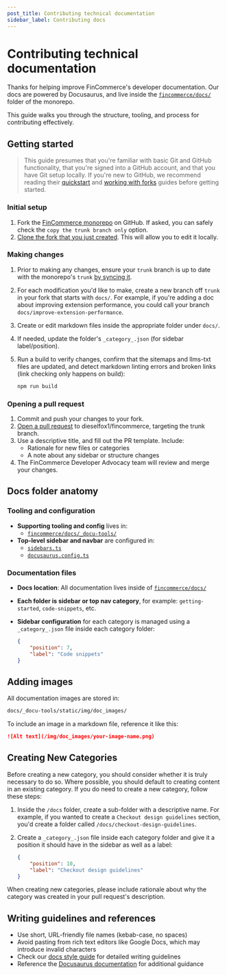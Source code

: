 ```yaml
---
post_title: Contributing technical documentation
sidebar_label: Contributing docs
---
```


# Contributing technical documentation

Thanks for helping improve FinCommerce's developer documentation. Our docs are powered by Docusaurus, and live inside the [`fincommerce/docs/`](https://github.com/dieselfox1/fincommerce/tree/trunk/docs) folder of the monorepo.

This guide walks you through the structure, tooling, and process for contributing effectively.

## Getting started 

> This guide presumes that you're familiar with basic Git and GitHub functionality, that you're signed into a GitHub account, and that you have Git setup locally. If you're new to GitHub, we recommend reading their [quickstart](https://docs.github.com/en/get-started/quickstart/hello-world) and [working with forks](https://docs.github.com/en/pull-requests/collaborating-with-pull-requests/working-with-forks/fork-a-repo) guides before getting started.

### Initial setup

1. Fork the [FinCommerce monorepo](https://github.com/dieselfox1/fincommerce) on GitHub. If asked, you can safely check the `copy the trunk branch only` option.
2. [Clone the fork that you just created](https://docs.github.com/en/repositories/creating-and-managing-repositories/cloning-a-repository). This will allow you to edit it locally.

### Making changes

1. Prior to making any changes, ensure your `trunk` branch is up to date with the monorepo's `trunk` [by syncing it](https://docs.github.com/en/pull-requests/collaborating-with-pull-requests/working-with-forks/syncing-a-fork).
2. For each modification you'd like to make, create a new branch off `trunk` in your fork that starts with `docs/`. For example, if you're adding a doc about improving extension performance, you could call your branch `docs/improve-extension-performance`.
3. Create or edit markdown files inside the appropriate folder under `docs/`.
4. If needed, update the folder's `_category_.json` (for sidebar label/position).
5. Run a build to verify changes, confirm that the sitemaps and llms-txt files are updated, and detect markdown linting errors and broken links (link checking only happens on build):

    ```bash
    npm run build
    ```

### Opening a pull request

1. Commit and push your changes to your fork.
2. [Open a pull request](https://docs.github.com/en/pull-requests/collaborating-with-pull-requests/proposing-changes-to-your-work-with-pull-requests/creating-a-pull-request) to dieselfox1/fincommerce, targeting the trunk branch.
3. Use a descriptive title, and fill out the PR template. Include:
    * Rationale for new files or categories
    * A note about any sidebar or structure changes
4. The FinCommerce Developer Advocacy team will review and merge your changes.

## Docs folder anatomy

### Tooling and configuration

* **Supporting tooling and config** lives in:
    * [`fincommerce/docs/_docu-tools/`](https://github.com/dieselfox1/fincommerce/blob/trunk/docs/_docu-tools/)
* **Top-level sidebar and navbar** are configured in:
    * [`sidebars.ts`](https://github.com/dieselfox1/fincommerce/blob/trunk/docs/_docu-tools/sidebars.ts)
    * [`docusaurus.config.ts`](https://github.com/dieselfox1/fincommerce/blob/trunk/docs/_docu-tools/docusaurus.config.ts)

### Documentation files

* **Docs location**: All documentation lives inside of [`fincommerce/docs/`](https://github.com/dieselfox1/fincommerce/blob/trunk/docs/)
* **Each folder is sidebar or top nav category**, for example: `getting-started`, `code-snippets`, etc.
* **Sidebar configuration** for each category is managed using a `_category_.json` file inside each category folder:

    ```json
    {
        "position": 7,
        "label": "Code snippets"
    }
    ```

## Adding images

All documentation images are stored in:

```bash
docs/_docu-tools/static/img/doc_images/
```

To include an image in a markdown file, reference it like this:

```markdown
![Alt text](/img/doc_images/your-image-name.png)
```

## Creating New Categories

Before creating a new category, you should consider whether it is truly necessary to do so. Where possible, you should default to creating content in an existing category. If you do need to create a new category, follow these steps:

1. Inside the `/docs` folder, create a sub-folder with a descriptive name. For example, if you wanted to create a `Checkout design guidelines` section, you'd create a folder called `/docs/checkout-design-guidelines`.

2. Create a `_category_.json` file inside each category folder and give it a position it should have in the sidebar as well as a label:

    ```json
    {
        "position": 10,
        "label": "Checkout design guidelines"
    }
    ```

When creating new categories, please include rationale about why the category was created in your pull request's description.

## Writing guidelines and references

* Use short, URL-friendly file names (kebab-case, no spaces)
* Avoid pasting from rich text editors like Google Docs, which may introduce invalid characters
* Check our [docs style guide](style-guide) for detailed writing guidelines
* Reference the [Docusaurus documentation](https://docusaurus.io/docs) for additional guidance

